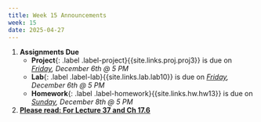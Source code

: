 ```yaml
---
title: Week 15 Announcements
week: 15
date: 2025-04-27
---
```


1. **Assignments Due**
    * **Project**{: .label .label-project}{{site.links.proj.proj3}} is due on *<u>Friday</u>, December 6th @ 5 PM*
    * **Lab**{: .label .label-lab}{{site.links.lab.lab10}} is due on *<u>Friday</u>, December 6th @ 5 PM*
    * **Homework**{: .label .label-homework}{{site.links.hw.hw13}} is due on *<u>Sunday</u>, December 8th @ 5 PM*
2. **[Please read: For Lecture 37 and Ch 17.6](https://edstem.org/us/courses/64093/discussion/5782751)**
